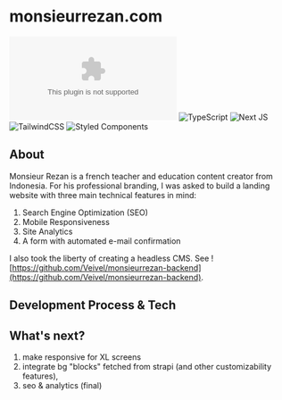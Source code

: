 # monsieurrezan.com
![Vercel](https://vercelbadge.vercel.app/api/veivel/monsieurrezan.com?style=for-the-badge)
![TypeScript](https://img.shields.io/badge/typescript-%23007ACC.svg?style=for-the-badge&logo=typescript&logoColor=white)
![Next JS](https://img.shields.io/badge/Next-black?style=for-the-badge&logo=next.js&logoColor=white)
![TailwindCSS](https://img.shields.io/badge/tailwindcss-%2338B2AC.svg?style=for-the-badge&logo=tailwind-css&logoColor=white)
![Styled Components](https://img.shields.io/badge/styled--components-DB7093?style=for-the-badge&logo=styled-components&logoColor=white)

## About

Monsieur Rezan is a french teacher and education content creator from Indonesia. For his professional branding, I was asked to build a landing website with three main technical features in mind:
1. Search Engine Optimization (SEO)
2. Mobile Responsiveness
3. Site Analytics
4. A form with automated e-mail confirmation

I also took the liberty of creating a headless CMS. See ![https://github.com/Veivel/monsieurrezan-backend](https://github.com/Veivel/monsieurrezan-backend).

## Development Process & Tech

## What's next?
1. make responsive for XL screens
2. integrate bg "blocks" fetched from strapi (and other customizability features), 
3. seo & analytics (final)